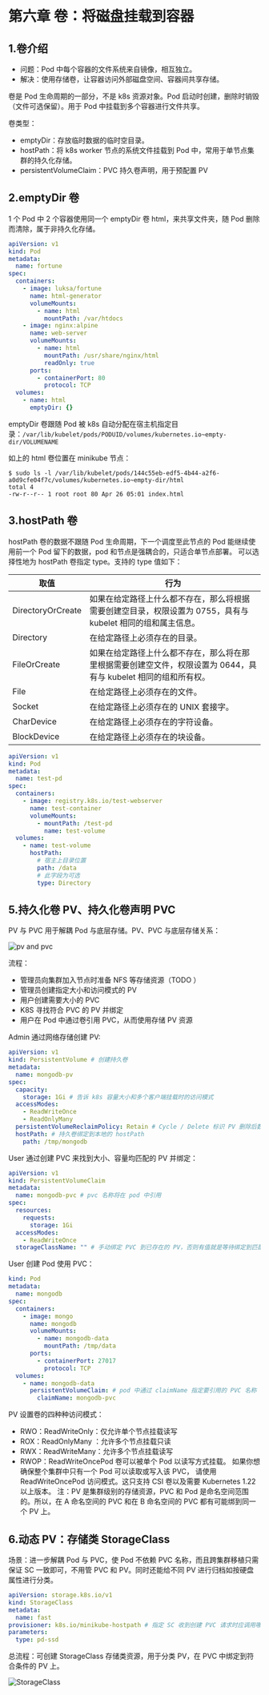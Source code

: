 # 第六章 卷：将磁盘挂载到容器

## 1.卷介绍

- 问题：Pod 中每个容器的文件系统来自镜像，相互独立。
- 解决：使用存储卷，让容器访问外部磁盘空间、容器间共享存储。

卷是 Pod 生命周期的一部分，不是 k8s 资源对象。Pod 启动时创建，删除时销毁（文件可选保留）。用于 Pod 中挂载到多个容器进行文件共享。

卷类型：

- emptyDir：存放临时数据的临时空目录。
- hostPath：将 k8s worker 节点的系统文件挂载到 Pod 中，常用于单节点集群的持久化存储。
- persistentVolumeClaim：PVC 持久卷声明，用于预配置 PV

## 2.emptyDir 卷

1 个 Pod 中 2 个容器使用同一个 emptyDir 卷 html，来共享文件夹，随 Pod 删除而清除，属于非持久化存储。

```yaml
apiVersion: v1
kind: Pod
metadata:
  name: fortune
spec:
  containers:
    - image: luksa/fortune
      name: html-generator
      volumeMounts:
        - name: html
          mountPath: /var/htdocs
    - image: nginx:alpine
      name: web-server
      volumeMounts:
        - name: html
          mountPath: /usr/share/nginx/html
          readOnly: true
      ports:
        - containerPort: 80
          protocol: TCP
  volumes:
    - name: html
      emptyDir: {}
```

emptyDir 卷跟随 Pod 被 k8s 自动分配在宿主机指定目录：`/var/lib/kubelet/pods/PODUID/volumes/kubernetes.io~empty-dir/VOLUMENAME`

如上的 html 卷位置在 minikube 节点：

```shell
$ sudo ls -l /var/lib/kubelet/pods/144c55eb-edf5-4b44-a2f6-a0d9cfe04f7c/volumes/kubernetes.io~empty-dir/html
total 4
-rw-r--r-- 1 root root 80 Apr 26 05:01 index.html
```

## 3.hostPath 卷

hostPath 卷的数据不跟随 Pod 生命周期，下一个调度至此节点的 Pod 能继续使用前一个 Pod 留下的数据，pod 和节点是强耦合的，只适合单节点部署。
可以选择性地为 hostPath 卷指定 type。支持的 type 值如下：

| 取值              | 行为                                                                                                             |
| ----------------- | ---------------------------------------------------------------------------------------------------------------- |
| DirectoryOrCreate | 如果在给定路径上什么都不存在，那么将根据需要创建空目录，权限设置为 0755，具有与 kubelet 相同的组和属主信息。     |
| Directory         | 在给定路径上必须存在的目录。                                                                                     |
| FileOrCreate      | 如果在给定路径上什么都不存在，那么将在那里根据需要创建空文件，权限设置为 0644，具有与 kubelet 相同的组和所有权。 |
| File              | 在给定路径上必须存在的文件。                                                                                     |
| Socket            | 在给定路径上必须存在的 UNIX 套接字。                                                                             |
| CharDevice        | 在给定路径上必须存在的字符设备。                                                                                 |
| BlockDevice       | 在给定路径上必须存在的块设备。                                                                                   |

```yaml
apiVersion: v1
kind: Pod
metadata:
  name: test-pd
spec:
  containers:
    - image: registry.k8s.io/test-webserver
      name: test-container
      volumeMounts:
        - mountPath: /test-pd
          name: test-volume
  volumes:
    - name: test-volume
      hostPath:
        # 宿主上目录位置
        path: /data
        # 此字段为可选
        type: Directory
```

## 5.持久化卷 PV、持久化卷声明 PVC

PV 与 PVC 用于解耦 Pod 与底层存储。PV、PVC 与底层存储关系：

![pv and pvc](picture/pv_pvc.png)

流程：

- 管理员向集群加入节点时准备 NFS 等存储资源（TODO ）
- 管理员创建指定大小和访问模式的 PV
- 用户创建需要大小的 PVC
- K8S 寻找符合 PVC 的 PV 并绑定
- 用户在 Pod 中通过卷引用 PVC，从而使用存储 PV 资源

Admin 通过网络存储创建 PV:

```yaml
apiVersion: v1
kind: PersistentVolume # 创建持久卷
metadata:
  name: mongodb-pv
spec:
  capacity:
    storage: 1Gi # 告诉 k8s 容量大小和多个客户端挂载时的访问模式
  accessModes:
    - ReadWriteOnce
    - ReadOnlyMany
  persistentVolumeReclaimPolicy: Retain # Cycle / Delete 标识 PV 删除后数据的处理方式
  hostPath: # 持久卷绑定到本地的 hostPath
    path: /tmp/mongodb
```

User 通过创建 PVC 来找到大小、容量均匹配的 PV 并绑定：

```yaml
apiVersion: v1
kind: PersistentVolumeClaim
metadata:
  name: mongodb-pvc # pvc 名称将在 pod 中引用
spec:
  resources:
    requests:
      storage: 1Gi
  accessModes:
    - ReadWriteOnce
  storageClassName: "" # 手动绑定 PVC 到已存在的 PV，否则有值就是等待绑定到匹配的新 PV
```

User 创建 Pod 使用 PVC：

```yaml
kind: Pod
metadata:
  name: mongodb
spec:
  containers:
    - image: mongo
      name: mongodb
      volumeMounts:
        - name: mongodb-data
          mountPath: /tmp/data
      ports:
        - containerPort: 27017
          protocol: TCP
  volumes:
    - name: mongodb-data
      persistentVolumeClaim: # pod 中通过 claimName 指定要引用的 PVC 名称
        claimName: mongodb-pvc
```

PV 设置卷的四种种访问模式：

- RWO：ReadWriteOnly：仅允许单个节点挂载读写
- ROX：ReadOnlyMany ：允许多个节点挂载只读
- RWX：ReadWriteMany：允许多个节点挂载读写
- RWOP：ReadWriteOncePod 卷可以被单个 Pod 以读写方式挂载。 如果你想确保整个集群中只有一个 Pod 可以读取或写入该 PVC， 请使用 ReadWriteOncePod 访问模式。这只支持 CSI 卷以及需要 Kubernetes 1.22 以上版本。
  注：PV 是集群级别的存储资源，PVC 和 Pod 是命名空间范围的。所以，在 A 命名空间的 PVC 和在 B 命名空间的 PVC 都有可能绑到同一个 PV 上。

## 6.动态 PV：存储类 StorageClass

场景：进一步解耦 Pod 与 PVC，使 Pod 不依赖 PVC 名称，而且跨集群移植只需保证 SC 一致即可，不用管 PVC 和 PV。同时还能给不同 PV 进行归档如按硬盘属性进行分类。

```yaml
apiVersion: storage.k8s.io/v1
kind: StorageClass
metadata:
  name: fast
provisioner: k8s.io/minikube-hostpath # 指定 SC 收到创建 PVC 请求时应调用哪个组件进行处理并返回 PV
parameters:
  type: pd-ssd
```

总流程：可创建 StorageClass 存储类资源，用于分类 PV，在 PVC 中绑定到符合条件的 PV 上。

![StorageClass](picture/storageClass.png)
